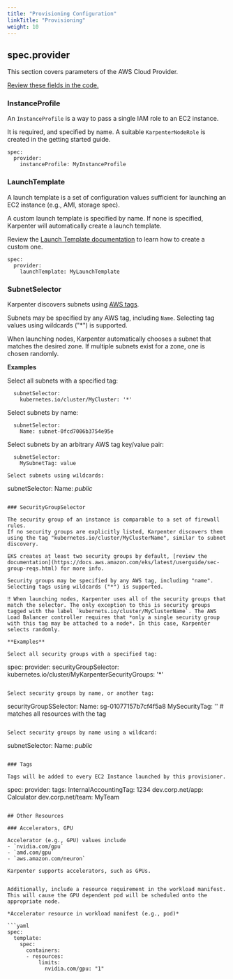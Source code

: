 ```yaml
---
title: "Provisioning Configuration"
linkTitle: "Provisioning"
weight: 10
---
```


## spec.provider

This section covers parameters of the AWS Cloud Provider.

[Review these fields in the code.](https://github.com/awslabs/karpenter/blob/main/pkg/cloudprovider/aws/apis/v1alpha1/provider.go#L33)

### InstanceProfile
An `InstanceProfile` is a way to pass a single IAM role to an EC2 instance.

It is required, and specified by name. A suitable `KarpenterNodeRole` is created in the getting started guide.

```
spec:
  provider:
    instanceProfile: MyInstanceProfile
```

### LaunchTemplate

A launch template is a set of configuration values sufficient for launching an EC2 instance (e.g., AMI, storage spec).

A custom launch template is specified by name. If none is specified, Karpenter will automatically create a launch template.

Review the [Launch Template documentation](launch-templates.md) to learn how to create a custom one.

```
spec:
  provider:
    launchTemplate: MyLaunchTemplate
```

### SubnetSelector

Karpenter discovers subnets using [AWS tags](https://docs.aws.amazon.com/AWSEC2/latest/UserGuide/Using_Tags.html). 

Subnets may be specified by any AWS tag, including `Name`. Selecting tag values using wildcards ("*") is supported.


When launching nodes, Karpenter automatically chooses a subnet that matches the desired zone. If multiple subnets exist for a zone, one is chosen randomly.

**Examples**

Select all subnets with a specified tag:
```
  subnetSelector:
    kubernetes.io/cluster/MyCluster: '*'
```

Select subnets by name:
```
  subnetSelector:
    Name: subnet-0fcd7006b3754e95e
```

Select subnets by an arbitrary AWS tag key/value pair:
```
  subnetSelector:
    MySubnetTag: value

Select subnets using wildcards:
```
  subnetSelector:
    Name: *public* 

```

### SecurityGroupSelector

The security group of an instance is comparable to a set of firewall rules.
If no security groups are explicitly listed, Karpenter discovers them using the tag "kubernetes.io/cluster/MyClusterName", similar to subnet discovery.

EKS creates at least two security groups by default, [review the documentation](https://docs.aws.amazon.com/eks/latest/userguide/sec-group-reqs.html) for more info.

Security groups may be specified by any AWS tag, including "name". Selecting tags using wildcards ("*") is supported.

‼️ When launching nodes, Karpenter uses all of the security groups that match the selector. The only exception to this is security groups tagged with the label `kubernets.io/cluster/MyClusterName`. The AWS Load Balancer controller requires that *only a single security group with this tag may be attached to a node*. In this case, Karpenter selects randomly.

**Examples**

Select all security groups with a specified tag:
```
spec:
  provider:
    securityGroupSelector:
      kubernetes.io/cluster/MyKarpenterSecurityGroups: '*'
```

Select security groups by name, or another tag:
```
 securityGroupSSelector:
   Name: sg-01077157b7cf4f5a8
   MySecurityTag: '' # matches all resources with the tag
```

Select security groups by name using a wildcard:
```
 subnetSelector:
   Name: *public*
```

### Tags

Tags will be added to every EC2 Instance launched by this provisioner.

```
spec:
  provider:
    tags:
      InternalAccountingTag: 1234
      dev.corp.net/app: Calculator
      dev.corp.net/team: MyTeam
```

## Other Resources

### Accelerators, GPU

Accelerator (e.g., GPU) values include
- `nvidia.com/gpu`
- `amd.com/gpu`
- `aws.amazon.com/neuron`

Karpenter supports accelerators, such as GPUs.


Additionally, include a resource requirement in the workload manifest. This will cause the GPU dependent pod will be scheduled onto the appropriate node.

*Accelerator resource in workload manifest (e.g., pod)*

```yaml
spec:
  template:
    spec:
      containers:
      - resources:
          limits:
            nvidia.com/gpu: "1"
```
